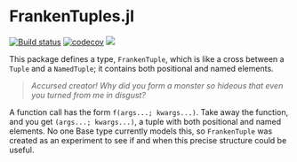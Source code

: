 # FrankenTuples.jl

[![Build status](https://github.com/ararslan/FrankenTuples.jl/workflows/CI/badge.svg)](https://github.com/ararslan/FrankenTuples.jl/actions?query=workflow%3ACI+branch%3Amain)
[![codecov](https://codecov.io/gh/ararslan/FrankenTuples.jl/branch/main/graph/badge.svg?token=G47EaAAqKi)](https://codecov.io/gh/ararslan/FrankenTuples.jl)
[![][docs-latest-img]][docs-latest-url]

This package defines a type, `FrankenTuple`, which is like a cross between a `Tuple` and a
`NamedTuple`; it contains both positional and named elements.

> _Accursed creator! Why did you form a monster so hideous that even you turned from me in disgust?_

A function call has the form `f(args...; kwargs...)`.
Take away the function, and you get `(args...; kwargs...)`, a tuple with both positional
and named elements.
No one Base type currently models this, so `FrankenTuple` was created as an experiment to
see if and when this precise structure could be useful.

[docs-latest-img]: https://img.shields.io/badge/docs-latest-blue.svg
[docs-latest-url]: http://ararslan.github.io/FrankenTuples.jl/dev/

